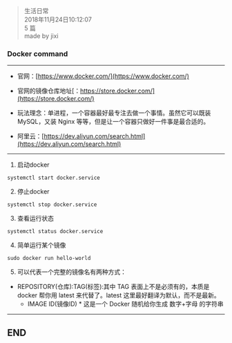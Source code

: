 > 生活日常  
> 2018年11月24日10:12:07         
> 5 篇  
>made by jixi  

### Docker command


----------

+ 官网：[https://www.docker.com/](https://www.docker.com/)  

+ 官网的镜像仓库地址[：https://store.docker.com/](https://store.docker.com/)  

+ 玩法理念：单进程，一个容器最好最专注去做一个事情。虽然它可以既装 MySQL，又装 Nginx 等等，但是让一个容器只做好一件事是最合适的。  

+ 阿里云：[https://dev.aliyun.com/search.html](https://dev.aliyun.com/search.html)



----------


1. 启动docker  

``` thrift
systemctl start docker.service
```
2. 停止docker  

```systemctl stop docker.service```

3. 查看运行状态  

```
systemctl status docker.service
```

4. 简单运行某个镜像  

```
sudo docker run hello-world
```
5. 可以代表一个完整的镜像名有两种方式：  
+ REPOSITORY(仓库):TAG(标签):其中 TAG 表面上不是必须有的，本质是 docker 帮你用 latest 来代替了。latest 这里最好翻译为默认，而不是最新。  
	* IMAGE ID(镜像ID)
		* 
这是一个 Docker 随机给你生成 数字+字母 的字符串







----------

## END

